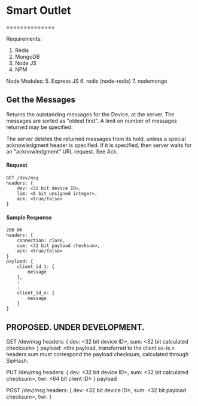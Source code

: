 # Smart Outlet
==============

Requirements:
1. Redis
2. MongoDB
3. Node JS
4. NPM

Node Modules:
5. Express JS
6. redis (node-redis)
7. nodemongo


## Get the Messages

Returns the outstanding messages for the Device, at the server. The messages are sorted as "oldest first". A limit on number of messages returned may be specified.

The server deletes the returned messages from its hold, unless a special acknowledgment header is specified. If it is specified, then server waits for an "acknowledgment" URL request. See Ack.

#### Request
```
GET /dev/msg
headers: {
    dev: <32 bit device ID>,
    lim: <8 bit unsigned integer>,
    ack: <true/false>
}
```
#### Sample Response
```
200 OK
headers: {
    connection: close,
    sum: <32 bit payload checksum>,
    ack: <true/false>
}
payload: {
    client_id_1: {
        message
    },
    :
    :
    client_id_n: {
        message
    }
}

```

## PROPOSED. UNDER DEVELOPMENT.



GET /dev/msg
headers: {
    dev: <32 bit device ID>,
    sum: <32 bit calculated checksum>
}
payload: <the payload, transferred to the client as-is.>
headers.sum must correspond the payload checksum, calculated through SipHash.

PUT /dev/msg
headers: {
    dev: <32 bit device ID>,
    sum: <32 bit calculated checksum>,
    twr: <64 bit client ID>
}
payload

POST /dev/msg
headers: {
    dev: <32 bit device ID>,
    sum: <32 bit payload checksum>,
    twr:
}